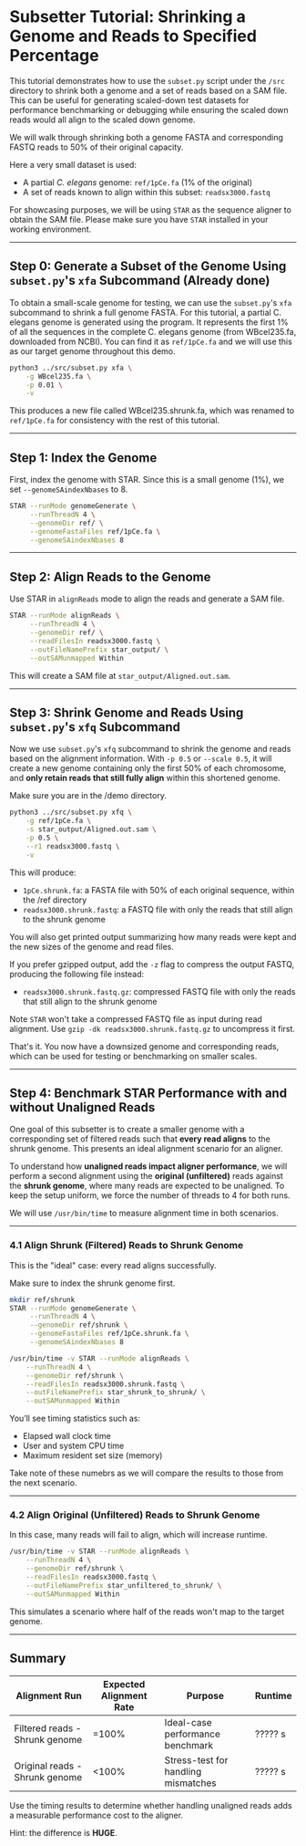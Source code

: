 # Subsetter Tutorial: Shrinking a Genome and Reads to Specified Percentage

This tutorial demonstrates how to use the `subset.py` script under the `/src` directory to shrink both a genome and a set of reads based on a SAM file. This can be useful for generating scaled-down test datasets for performance benchmarking or debugging while ensuring the scaled down reads would all align to the scaled down genome.

We will walk through shrinking both a genome FASTA and corresponding FASTQ reads to 50% of their original capacity. 

Here a very small dataset is used:

- A partial *C. elegans* genome: `ref/1pCe.fa` (1% of the original)
- A set of reads known to align within this subset: `readsx3000.fastq`

For showcasing purposes, we will be using `STAR` as the sequence aligner to obtain the SAM file. Please make sure you have `STAR` installed in your working environment.

---

## Step 0: Generate a Subset of the Genome Using `subset.py`'s `xfa` Subcommand (Already done)

To obtain a small-scale genome for testing, we can use the  `subset.py`'s `xfa` subcommand to shrink a full genome FASTA. For this tutorial, a partial C. elegans genome is generated using the program. It represents the first 1% of all the sequences in the complete C. elegans genome (from WBcel235.fa, downloaded from NCBI). You can find it as `ref/1pCe.fa` and we will use this as our target genome throughout this demo.

```bash
python3 ../src/subset.py xfa \
    -g WBcel235.fa \
    -p 0.01 \
    -v
```

This produces a new file called WBcel235.shrunk.fa, which was renamed to `ref/1pCe.fa` for consistency with the rest of this tutorial.

---

## Step 1: Index the Genome

First, index the genome with STAR. Since this is a small genome (1%), we set `--genomeSAindexNbases` to 8.

```bash
STAR --runMode genomeGenerate \
     --runThreadN 4 \
     --genomeDir ref/ \
     --genomeFastaFiles ref/1pCe.fa \
     --genomeSAindexNbases 8
```

---

## Step 2: Align Reads to the Genome

Use STAR in `alignReads` mode to align the reads and generate a SAM file.

```bash
STAR --runMode alignReads \
     --runThreadN 4 \
     --genomeDir ref/ \
     --readFilesIn readsx3000.fastq \
     --outFileNamePrefix star_output/ \
     --outSAMunmapped Within
```

This will create a SAM file at `star_output/Aligned.out.sam`.

---

## Step 3: Shrink Genome and Reads Using `subset.py`'s `xfq` Subcommand

Now we use `subset.py`'s `xfq` subcommand to shrink the genome and reads based on the alignment information. With `-p 0.5` or `--scale 0.5`, it will create a new genome containing only the first 50% of each chromosome, and **only retain reads that still fully align** within this shortened genome.

Make sure you are in the /demo directory.

```bash
python3 ../src/subset.py xfq \
    -g ref/1pCe.fa \
    -s star_output/Aligned.out.sam \
    -p 0.5 \
    --r1 readsx3000.fastq \
    -v
```

This will produce:

- `1pCe.shrunk.fa`: a FASTA file with 50% of each original sequence, within the /ref directory
- `readsx3000.shrunk.fastq`: a FASTQ file with only the reads that still align to the shrunk genome

You will also get printed output summarizing how many reads were kept and the new sizes of the genome and read files.

If you prefer gzipped output, add the `-z` flag to compress the output FASTQ, producing the following file instead:

- `readsx3000.shrunk.fastq.gz`: compressed FASTQ file with only the reads that still align to the shrunk genome

Note `STAR` won't take a compressed FASTQ file as input during read alignment. Use `gzip -dk readsx3000.shrunk.fastq.gz` to uncompress it first.

That's it. You now have a downsized genome and corresponding reads, which can be used for testing or benchmarking on smaller scales.

---

## Step 4: Benchmark STAR Performance with and without Unaligned Reads

One goal of this subsetter is to create a smaller genome with a corresponding set of filtered reads such that **every read aligns** to the shrunk genome. This presents an ideal alignment scenario for an aligner.

To understand how **unaligned reads impact aligner performance**, we will perform a second alignment using the **original (unfiltered)** reads against the **shrunk genome**, where many reads are expected to be unaligned. To keep the setup uniform, we force the number of threads to 4 for both runs.

We will use `/usr/bin/time` to measure alignment time in both scenarios.

---

### 4.1 Align Shrunk (Filtered) Reads to Shrunk Genome

This is the "ideal" case: every read aligns successfully.

Make sure to index the shrunk genome first.

```bash
mkdir ref/shrunk
STAR --runMode genomeGenerate \
     --runThreadN 4 \
     --genomeDir ref/shrunk \
     --genomeFastaFiles ref/1pCe.shrunk.fa \
     --genomeSAindexNbases 8
```

```bash
/usr/bin/time -v STAR --runMode alignReads \
    --runThreadN 4 \
    --genomeDir ref/shrunk \
    --readFilesIn readsx3000.shrunk.fastq \
    --outFileNamePrefix star_shrunk_to_shrunk/ \
    --outSAMunmapped Within
```

You’ll see timing statistics such as:
- Elapsed wall clock time
- User and system CPU time
- Maximum resident set size (memory)

Take note of these numebrs as we will compare the results to those from the next scenario.

---

### 4.2 Align Original (Unfiltered) Reads to Shrunk Genome

In this case, many reads will fail to align, which will increase runtime.

```bash
/usr/bin/time -v STAR --runMode alignReads \
    --runThreadN 4 \
    --genomeDir ref/shrunk \
    --readFilesIn readsx3000.fastq \
    --outFileNamePrefix star_unfiltered_to_shrunk/ \
    --outSAMunmapped Within
```

This simulates a scenario where half of the reads won't map to the target genome.

---

## Summary

| Alignment Run                  | Expected Alignment Rate | Purpose                             | Runtime |
| ------------------------------ | ----------------------- | ----------------------------------- | ------- |
| Filtered reads - Shrunk genome | =100%                   | Ideal-case performance benchmark    | ????? s |
| Original reads - Shrunk genome | <100%                   | Stress-test for handling mismatches | ????? s |

Use the timing results to determine whether handling unaligned reads adds a measurable performance cost to the aligner.

Hint: the difference is **HUGE**.
